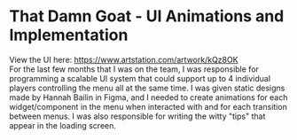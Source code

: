 # That Damn Goat - UI Animations and Implementation
View the UI here: https://www.artstation.com/artwork/kQz8OK \
For the last few months that I was on the team, I was responsible for programming a scalable UI system that could support up to 4 individual players controlling the menu all at the same time. I was given static designs made by Hannah Bailin in Figma, and I needed to create animations for each widget/component in the menu when interacted with and for each transition between menus. I was also responsible for writing the witty "tips" that appear in the loading screen.
